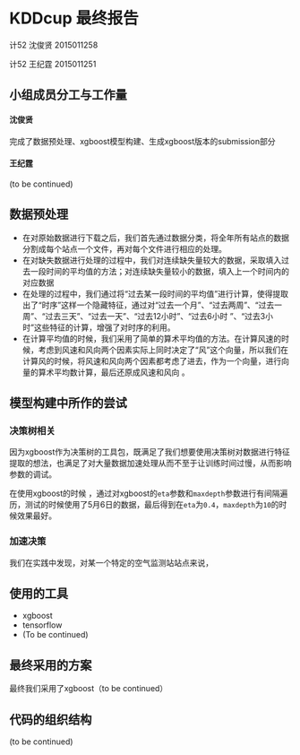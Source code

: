 # KDDcup 最终报告 

计52 沈俊贤 2015011258

计52 王纪霆 2015011251

## 小组成员分工与工作量 

#### 沈俊贤

完成了数据预处理、xgboost模型构建、生成xgboost版本的submission部分

#### 王纪霆

(to be continued)

## 数据预处理

- 在对原始数据进行下载之后，我们首先通过数据分类，将全年所有站点的数据分割成每个站点一个文件，再对每个文件进行相应的处理。
- 在对缺失数据进行处理的过程中，我们对连续缺失量较大的数据，采取填入过去一段时间的平均值的方法；对连续缺失量较小的数据，填入上一个时间内的对应数据
- 在处理的过程中，我们通过将“过去某一段时间的平均值”进行计算，使得提取出了“时序”这样一个隐藏特征，通过对“过去一个月”、“过去两周”、“过去一周”、“过去三天”、“过去一天”、“过去12小时”、“过去6小时 ”、“过去3小时”这些特征的计算，增强了对时序的利用。
- 在计算平均值的时候，我们采用了简单的算术平均值的方法。在计算风速的时候，考虑到风速和风向两个因素实际上同时决定了“风”这个向量，所以我们在计算风的时候，将风速和风向两个因素都考虑了进去，作为一个向量，进行向量的算术平均数计算，最后还原成风速和风向 。

## 模型构建中所作的尝试 

### 决策树相关

因为xgboost作为决策树的工具包，既满足了我们想要使用决策树对数据进行特征提取的想法，也满足了对大量数据加速处理从而不至于让训练时间过慢，从而影响参数的调试。

在使用xgboost的时候 ，通过对xgboost的`eta`参数和`maxdepth`参数进行有间隔遍历，测试的时候使用了5月6日的数据，最后得到在`eta`为`0.4`，`maxdepth`为`10`的时候效果最好。

### 加速决策 

我们在实践中发现，对某一个特定的空气监测站站点来说，

## 使用的工具

- xgboost
- tensorflow
- (To be continued)

## 最终采用的方案

最终我们采用了xgboost（to be continued）

##  代码的组织结构

(to be continued)

